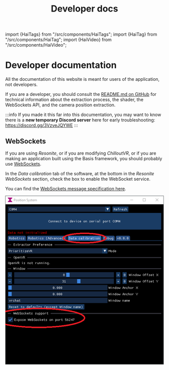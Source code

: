 ﻿---
sidebar_position: 150
title: Developer docs
---
import {HaiTags} from "/src/components/HaiTags";
import {HaiTag} from "/src/components/HaiTag";
import {HaiVideo} from "/src/components/HaiVideo";

# Developer documentation

All the documentation of this website is meant for users of the application, not developers.

If you are a developer, you should consult the [README.md on GitHub](https://github.com/hai-vr/position-system-to-external-program/)
for technical information about the extraction process, the shader, the WebSockets API, and the camera position extraction.

:::info
If you made it this far into this documentation, you may want to know there is a **new temporary Discord server** here for early troubleshooting:
https://discord.gg/3VzveJQYWE
:::

## WebSockets

<HaiTags>
<HaiTag requiresResonite={true} short={true} />
<HaiTag requiresBasis={true} short={true} />
</HaiTags>

If you are using *Resonite*, or if you are modifying *ChilloutVR*, or if you are making an application built using the Basis framework,
you should probably use [WebSockets](https://github.com/hai-vr/position-system-to-external-program/?tab=readme-ov-file#websockets-as-an-alternative-input-system).

In the *Data calibration* tab of the software, at the bottom in the *Resonite WebSockets* section, check the box to enable the WebSocket service.

You can find the [WebSockets message specification here](https://github.com/hai-vr/position-system-to-external-program/?tab=readme-ov-file#websockets-as-an-alternative-input-system).

![position-system_CUz03IfbdR.png](img/position-system_CUz03IfbdR.png)